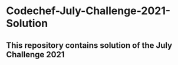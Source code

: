 # Codechef-July-Challenge-2021-Solution

<h2>This repository contains solution of the July Challenge 2021</h2>
